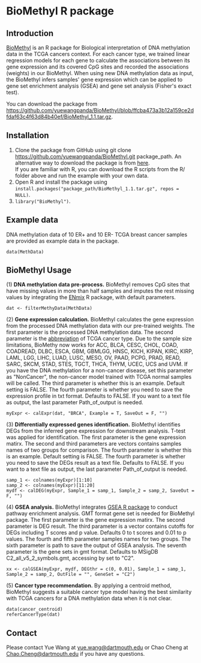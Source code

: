 # BioMethyl R package

## Introduction
[BioMethyl](https://academic.oup.com/bioinformatics/advance-article/doi/10.1093/bioinformatics/btz137/5364266) is an R package for Biological interpretation of DNA methylation data in the TCGA cancers context. 
For each cancer type, we trained linear regression models for each gene to calculate the associations between its gene expression and its covered CpG sites and recorded the associations (weights) in our BioMethyl.
When using new DNA methylation data as input, the BioMethyl infers samples' gene expression which can be applied to gene set enrichment analysis (GSEA) and gene set analysis (Fisher's exact test).

You can download the package from https://github.com/yuewangpanda/BioMethyl/blob/ffcba473a3b12a159ce2dfdaf63c4f63d84b40ef/BioMethyl_1.1.tar.gz.
 

## Installation
1. Clone the package from GitHub using git clone https://github.com/yuewangpanda/BioMethyl.git package_path. An alternative way to download the package is from [here](https://morgan1.dartmouth.edu/~f002nfh/BioMethyl/). <br/>
If you are familiar with R, you can download the R scripts from the R/ folder above and run the example with your own data. <br/>
2. Open R and install the package using ```install.packages("package_path/BioMethyl_1.1.tar.gz", repos = NULL)```.<br/>
3. ```library("BioMethyl")```.<br/>

## Example data
DNA methylation data of 10 ER+ and 10 ER- TCGA breast cancer samples are provided as example data in the package. 
```{r}
data(MethData)
```
## BioMethyl Usage
(1) **DNA methylation data pre-process.**
BioMethyl removes CpG sites that have missing values in more than half samples and imputes the rest missing values by integrating the [ENmix](https://bioconductor.org/packages/release/bioc/html/ENmix.html) R package, with default parameters.
```{r}
dat <- filterMethyData(MethData)
```
(2) **Gene expression calculation.**
BioMethyl calculates the gene expression from the processed DNA methylation data with our pre-trained weights.
The first parameter is the processed DNA methylation data.
The second parameter is the [abbreviation](https://gdc.cancer.gov/resources-tcga-users/tcga-code-tables/tcga-study-abbreviations) of TCGA cancer type. Due to the sample size limitations, BioMethy now works for ACC, BLCA, CESC, CHOL, COAD, COADREAD, DLBC, ESCA, GBM, GBMLGG, HNSC, KICH, KIPAN, KIRC, KIRP, LAML, LGG, LIHC, LUAD, LUSC, MESO, OV, PAAD, PCPG, PRAD, READ, SARC, SKCM, STAD, STES, TGCT, THCA, THYM, UCEC, UCS and UVM. If you have the DNA methylation for a non-cancer disease, set this parameter as "NonCancer", the non-cancer model trained with TCGA normal samples will be called.
The third parameter is whether this is an example. Default setting is FALSE.
The fourth parameter is whether you need to save the expression profile in txt format. Defaults to FALSE. 
If you want to a text file as output, the last parameter Path_of_output is needed.
```{r}
myExpr <- calExpr(dat, "BRCA", Example = T, SaveOut = F, "")
```
(3) **Differentially expressed genes identification.** 
BioMethyl identifies DEGs from the inferred gene expression for downstream analysis. T-test was applied for identification.
The first parameter is the gene expression matirx.
The second and third parameters are vectors contains samples names of two groups for comparison.
The fourth parameter is whether this is an example. Default setting is FALSE.
The fourth parameter is whether you need to save the DEGs result as a text file. Defaults to FALSE. 
If you want to a text file as output, the last parameter Path_of_output is needed.
```{r}
samp_1 <- colnames(myExpr)[1:10]
samp_2 <- colnames(myExpr)[11:20]
mydf <- calDEG(myExpr, Sample_1 = samp_1, Sample_2 = samp_2, SaveOut = F, "")
```
(4) **GSEA analysis.** 
BioMethyl integrates [GSEA R package](http://software.broadinstitute.org/gsea/downloads.jsp) to conduct pathway enrichment analysis. 
GMT format gene set is needed for BioMethyl package.
The first parameter is the gene expression matirx.
The second parameter is DEG result.
The third parameter is a vector contains cutoffs for DEGs including T scores and p value. Defaults 0 to t scores and 0.01 to p values.
The fourth and fifth parameter samples names for two groups.
The sixth parameter is path to save the output of GSEA analysis.
The seventh parameter is the gene sets in gmt format. Defaults to MSigDB C2_all_v5_2_symbols.gmt, accessing by set to "C2".
```{r}
xx <- calGSEA(myExpr, mydf, DEGthr = c(0, 0.01), Sample_1 = samp_1, Sample_2 = samp_2, OutFile = "", GeneSet = "C2")
```
(5) **Cancer type recommendation.** 
By applying a centroid method, BioMethyl suggests a suitable cancer type model having the best similarity with TCGA cancers for a DNA methylation data when it is not clear. 
```{r}
data(cancer_centroid)
referCancerType(dat)
```
## Contact
Please contact Yue Wang at yue.wang@dartmouth.edu or Chao Cheng at Chao.Cheng@dartmouth.edu if you have any questions.
